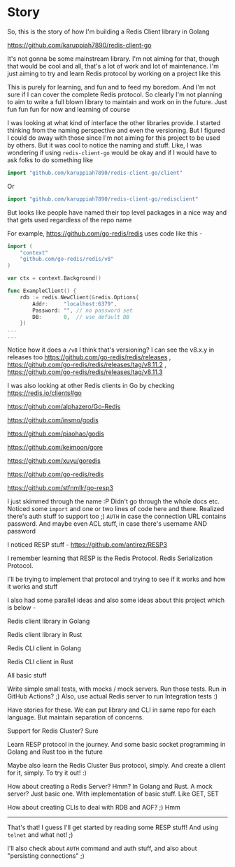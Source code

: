 # Story

So, this is the story of how I'm building a Redis Client library in Golang

https://github.com/karuppiah7890/redis-client-go

It's not gonna be some mainstream library. I'm not aiming for that, though that would be cool and all, that's a lot of work and lot of maintenance. I'm just aiming to try and learn Redis protocol by working on a project like this

This is purely for learning, and fun and to feed my boredom. And I'm not sure if I can cover the complete Redis protocol. So clearly I'm not planning to aim to write a full blown library to maintain and work on in the future. Just fun fun fun for now and learning of course

I was looking at what kind of interface the other libraries provide. I started thinking from the naming perspective and even the versioning. But I figured I could do away with those since I'm not aiming for this project to be used by others. But it was cool to notice the naming and stuff. Like, I was wondering if using `redis-client-go` would be okay and if I would have to ask folks to do something like

```go
import "github.com/karuppiah7890/redis-client-go/client"
```

Or

```go
import "github.com/karuppiah7890/redis-client-go/redisclient"
```

But looks like people have named their top level packages in a nice way and that gets used regardless of the repo name

For example, https://github.com/go-redis/redis uses code like this -

```go
import (
    "context"
    "github.com/go-redis/redis/v8"
)

var ctx = context.Background()

func ExampleClient() {
    rdb := redis.NewClient(&redis.Options{
        Addr:     "localhost:6379",
        Password: "", // no password set
        DB:       0,  // use default DB
    })
...
...
```

Notice how it does a `/v8` I think that's versioning? I can see the v8.x.y in releases too https://github.com/go-redis/redis/releases , https://github.com/go-redis/redis/releases/tag/v8.11.2 , https://github.com/go-redis/redis/releases/tag/v8.11.3

I was also looking at other Redis clients in Go by checking https://redis.io/clients#go

https://github.com/alphazero/Go-Redis

https://github.com/insmo/godis

https://github.com/piaohao/godis

https://github.com/keimoon/gore

https://github.com/xuyu/goredis

https://github.com/go-redis/redis

https://github.com/stfnmllr/go-resp3

I just skimmed through the name :P Didn't go through the whole docs etc. Noticed some `import` and one or two lines of code here and there. Realized there's auth stuff to support too ;) `AUTH` in case the connection URL contains password. And maybe even ACL stuff, in case there's username AND password

I noticed RESP stuff - https://github.com/antirez/RESP3

I remember learning that RESP is the Redis Protocol. Redis Serialization Protocol.

I'll be trying to implement that protocol and trying to see if it works and how it works and stuff

I also had some parallel ideas and also some ideas about this project which is below -

Redis client library in Golang

Redis client library in Rust

Redis CLI client in Golang

Redis CLI client in Rust

All basic stuff

Write simple small tests, with mocks / mock servers. Run those tests. Run in GitHub Actions? ;) Also, use actual Redis server to run Integration tests :)

Have stories for these. We can put library and CLI in same repo for each language. But maintain separation of concerns.

Support for Redis Cluster? Sure

Learn RESP protocol in the journey. And some basic socket programming in Golang and Rust too in the future

Maybe also learn the Redis Cluster Bus protocol, simply. And create a client for it, simply. To try it out! :)

How about creating a Redis Server? Hmm? In Golang and Rust. A mock server? Just basic one. With implementation of basic stuff. Like GET, SET

How about creating CLIs to deal with RDB and AOF? ;) Hmm

---

That's that! I guess I'll get started by reading some RESP stuff! And using `telnet` and what not! ;)

I'll also check about `AUTH` command and auth stuff, and also about "persisting connections" ;)

